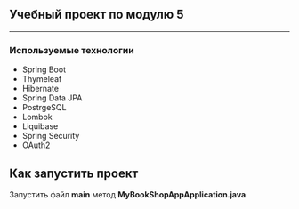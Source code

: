 ## Учебный проект по модулю 5
___

### Используемые технологии
* Spring Boot
* Thymeleaf
* Hibernate
* Spring Data JPA
* PostrgeSQL
* Lombok
* Liquibase
* Spring Security
* OAuth2


## Как запустить проект

Запустить файл **main** метод **MyBookShopAppApplication.java**